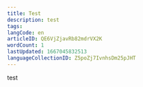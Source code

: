 ```yaml
---
title: Test
description: test
tags: 
langCode: en
articleID: QE6VjZjavRb82mdrVX2K
wordCount: 1
lastUpdated: 1667045832513
languageCollectionID: Z5poZj7IvnhsDm25pJHT
---
```


test
